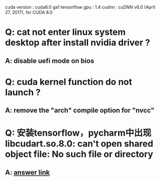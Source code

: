 cuda version : cuda8.0 ga1
tensorflow gpu : 1.4
cudnn : cuDNN v6.0 (April 27, 2017), for CUDA 8.0
# Q: cat not enter linux system desktop after install nvidia driver ?
## A: disable uefi mode on bios
# Q: cuda kernel function do not launch ?
## A: remove the "arch" compile option for "nvcc"
# Q: 安装tensorflow，pycharm中出现libcudart.so.8.0: can't open shared object file: No such file or directory
## A: [answer link](https://blog.csdn.net/luoru/article/details/69773201)